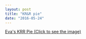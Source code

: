 ```yaml
---
layout: post
title: "KR&R pie"
date: "2016-05-24"
---
```


[Eva's KRR Pie (Click to see the image)](https://www.dropbox.com/s/eum0s0hd2o6xuns/2016-04-25%2012.03.44.jpg)
